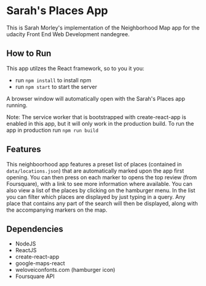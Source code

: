 Sarah's Places App
===============================

This is Sarah Morley's implementation of the Neighborhood Map app for the udacity Front End Web Development nandegree.

## How to Run

This app utilzes the React framework, so to you it you:
* run `npm install` to install npm
* run `npm start` to start the server

A browser window will automatically open with the Sarah's Places app running.

Note: The service worker that is bootstrapped with create-react-app is enabled in this app, but it will only work in the production build. To run the app in production run `npm run build`

## Features

This neighboorhood app features a preset list of places (contained in `data/locations.json`) that are automatically marked upon the app first opening. You can then press on each marker to opens the top review (from Foursquare), with a link to see more information where available. You can also view a list of the places by clicking on the hamburger menu. In the list you can filter which places are displayed by just typing in a query. Any place that contains any part of the search will then be displayed, along with the accompanying markers on the map.

## Dependencies

* NodeJS
* ReactJS
* create-react-app
* google-maps-react
* weloveiconfonts.com (hamburger icon)
* Foursquare API